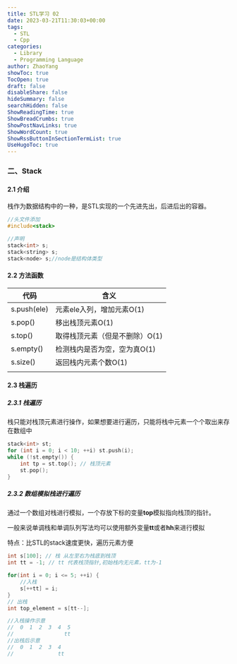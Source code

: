 ```yaml
---
title: STL学习 02
date: 2023-03-21T11:30:03+00:00
tags:
  - STL
  - Cpp
categories:
  - Library
  - Programming Language
author: ZhaoYang
showToc: true
TocOpen: true
draft: false
disableShare: false
hideSummary: false
searchHidden: false
ShowReadingTime: true
ShowBreadCrumbs: true
ShowPostNavLinks: true
ShowWordCount: true
ShowRssButtonInSectionTermList: true
UseHugoToc: true
---
```

### 二、Stack

#### 2.1 介绍

栈作为数据结构中的一种，是STL实现的一个先进先出，后进后出的容器。

```c++
//头文件添加
#include<stack>

//声明
stack<int> s;
stack<string> s;
stack<node> s;//node是结构体类型
```

#### 2.2 方法函数

| 代码        | 含义                           |
| ----------- | ------------------------------ |
| s.push(ele) | 元素ele入列，增加元素O(1)      |
| s.pop()     | 移出栈顶元素O(1)               |
| s.top()     | 取得栈顶元素（但是不删除）O(1) |
| s.empty()   | 检测栈内是否为空，空为真O(1)   |
| s.size()    | 返回栈内元素个数O(1)           |
|             |                                |

#### 2.3 栈遍历

##### 2.3.1 栈遍历

栈只能对栈顶元素进行操作，如果想要进行遍历，只能将栈中元素一个个取出来存在数组中

```c++
stack<int> st;
for (int i = 0; i < 10; ++i) st.push(i);
while (!st.empty()) {
    int tp = st.top(); // 栈顶元素
    st.pop();
}
```

##### 2.3.2 数组模拟栈进行遍历

通过一个数组对栈进行模拟，一个存放下标的变量**top**模拟指向栈顶的指针。

一般来说单调栈和单调队列写法均可以使用额外变量**tt**或者**hh**来进行模拟

特点：比STL的stack速度更快，遍历元素方便

```c++
int s[100]; // 栈 从左至右为栈底到栈顶
int tt = -1; // tt 代表栈顶指针,初始栈内无元素，tt为-1

for(int i = 0; i <= 5; ++i) {
	//入栈 
	s[++tt] = i;
}
// 出栈
int top_element = s[tt--]; 

//入栈操作示意
//  0  1  2  3  4  5  
//                tt
//出栈后示意
//  0  1  2  3  4 
//              tt
```



